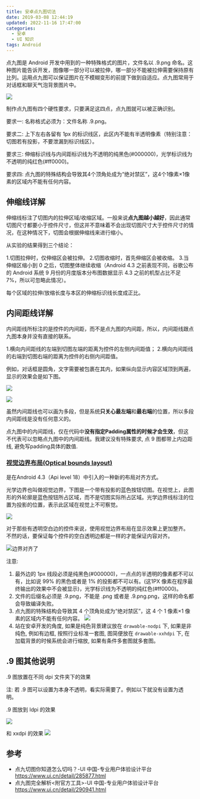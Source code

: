```yaml
---
title: 安卓点九图切法
date: 2019-03-08 12:44:19
updated: 2022-11-16 17:47:00
categories:
  - 安卓
  - UI 知识
tags: Android
---
```


点九图是 Android 开发中用到的一种特殊格式的图片，文件名以 .9.png 命名。这种图片能告诉开发，图像哪一部分可以被拉伸，哪一部分不能被拉伸需要保持原有比列。运用点九图可以保证图片在不模糊变形的前提下做到自适应。点九图常用于对话框和聊天气泡背景图片中。

![](https://upload-images.jianshu.io/upload_images/1662509-b524bf2b759fd68e.png?imageMogr2/auto-orient/strip%7CimageView2/2/w/1240)

制作点九图有四个硬性要求，只要满足这四点，点九图就可以被正确识别。

要求一:
名称格式必须为：文件名称 .9.png。

要求二:
上下左右各留有 1px 的标识线区，此区内不能有半透明像素（特别注意：切图若有投影，不要泄漏到标识线区）。

要求三:
伸缩标识线与内间距标识线为不透明的纯黑色(#000000)，光学标识线为不透明的纯红色(#ff0000)。

要求四:
点九图的特殊结构会导致其4个顶角处成为“绝对禁区”，这4个1像素×1像素的区域内不能有任何内容。

## 伸缩线详解

伸缩线标注了切图内的拉伸区域/收缩区域。一般来说**点九图越小越好**，因此通常切图尺寸都要小于控件尺寸，但这并不意味着不会出现切图尺寸大于控件尺寸的情况，在这种情况下，切图会根据伸缩线来进行缩小。

从实验的结果得到三个结论：

1.切图拉伸时，仅伸缩区会被拉伸。
2.切图收缩时，首先伸缩区会被收缩。
3.当伸缩区缩小到 0 之后，切图整体继续收缩（Android 4.3 之前表现不同，谷歌公布的 Android 系统 9 月份的月度版本分布图数据显示 4.3 之前的机型占比不足 7%，所以可忽略此情况）。

每个区域的拉伸/放缩长度与本区的伸缩标识线长度成正比。

## 内间距线详解

内间距线所标注的是控件的内间距，而不是点九图的内间距，所以，内间距线跟点九图本身并没有直接的联系。

1.横向内间距线的左端到切图左端的距离为控件的左侧内间距值；
2.横向内间距线的右端到切图右端的距离为控件的右侧内间距值。

例如，对话框是圆角，文字需要被包裹在其内，如果纵向显示内容区域顶到两遍，显示的效果会是如下图。

![](https://upload-images.jianshu.io/upload_images/1662509-be9fcafded54c813.png?imageMogr2/auto-orient/strip%7CimageView2/2/w/1240)

![](https://upload-images.jianshu.io/upload_images/1662509-1371316a7000ced7.png?imageMogr2/auto-orient/strip%7CimageView2/2/w/1240)

虽然内间距线也可以画为多段，但是系统**只关心最左端**和**最右端**的位置，所以多段内间距线是没有任何意义的。

点九图中的内间距线，仅在代码中**没有指定Padding属性的时候才会生效**，但这不代表可以忽略点九图中的内间距线。我建议没有特殊要求,  点 9 图都带上内边距线, 避免写padding具体的数值.

### [视觉边界布局(Optical bounds layout)](http://blog.chengyunfeng.com/?p=512 "Android 4.3中的视觉边界布局(Optical bounds layout)")

是在Android 4.3（Api level 18）中引入的一种新的布局对齐方式。

光学边界也叫做视觉边界，下图是一个带有投影的蓝色按钮切图。在视觉上，此图形的外轮廓是蓝色按钮所占区域，而不是切图实际所占区域。光学边界线标注的位置为投影的位置，表示此区域在视觉上不可察觉。

![](https://upload-images.jianshu.io/upload_images/1662509-909f4d5ceb32908c.png?imageMogr2/auto-orient/strip%7CimageView2/2/w/1240)

对于那些有透明空白边的控件来说，使用视觉边界布局在显示效果上更加整齐。 不然的话，要保证每个控件的空白透明边都是一样的才能保证内容对齐。

![边界对齐了](https://upload-images.jianshu.io/upload_images/1662509-71a4956b4af4cd8a.png?imageMogr2/auto-orient/strip%7CimageView2/2/w/1240)

注意:

1. 最外边的 1px 线段必须是纯黑色(#000000)，一点点的半透明的像素都不可以有，比如说 99% 的黑色或者是 1% 的投影都不可以有。(这1PX 像素在程序最终输出的效果中不会被显示)，光学标识线为不透明的纯红色(#ff0000)。
2. 文件的后缀名必须是 .9.png，不能是 .png 或者是 .9.png.png，这样的命名都会导致编译失败。
3. 点九图的特殊结构会导致其 4 个顶角处成为“绝对禁区”，这 4 个 1 像素×1 像素的区域内不能有任何内容。
![](https://upload-images.jianshu.io/upload_images/1662509-cfdd9add7adb6813.png?imageMogr2/auto-orient/strip%7CimageView2/2/w/1240)
4. 站在安卓开发的角度, 如果是纯色背景建议放在 `drawable-nodpi` 下, 如果是非纯色, 例如有边框, 按照行业标准一套图, 图简便放在 `drawable-xxhdpi` 下,  在加载背景的时候系统会进行缩放, 如果有条件多套图就多套图。

## .9 图其他说明

.9 图放置在不同 dpi 文件夹下的效果

注: 若 .9 图可以设置为本身不透明，看实际需要了。例如以下就没有设置为透明。

.9 图放到 ldpi 的效果

![](https://upload-images.jianshu.io/upload_images/1662509-4acaffe6f3eff474.png?imageMogr2/auto-orient/strip%7CimageView2/2/w/1240)

和 xxdpi 的效果
![](https://upload-images.jianshu.io/upload_images/1662509-3d7b85146d5a1e2b.png?imageMogr2/auto-orient/strip%7CimageView2/2/w/1240)

## 参考

* 点九切图你知道怎么切吗？-UI 中国-专业用户体验设计平台 <https://www.ui.cn/detail/285877.html>
* 点九图完全解析<附官方工具>-UI 中国-专业用户体验设计平台 <https://www.ui.cn/detail/290941.html>
